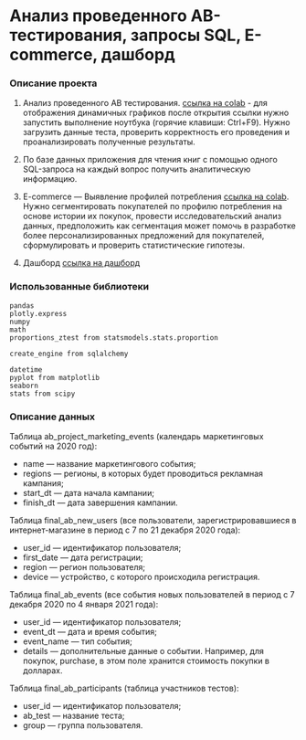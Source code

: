 # Анализ проведенного АВ-тестирования, запросы SQL, E-commerce, дашборд

### Описание проекта
1. Анализ проведенного АВ тестирования. [ссылка на colab](https://colab.research.google.com/drive/14_z2DNk80ktOfSnt3pZXEhHcHS5v72Sh) - для отображения
динамичных графиков после открытия ссылки нужно запустить выполнение ноутбука (горячие клавиши: Ctrl+F9).
Нужно загрузить данные теста, проверить корректность его проведения и проанализировать полученные результаты.

2. По базе данных приложения для чтения книг с помощью одного SQL-запроса на каждый вопрос получить аналитическую 
информацию.

3. E-commerce — Выявление профилей потребления [ссылка на colab](https://colab.research.google.com/drive/1RMLzETWaiauJb245AeSPi9aJ9X3XqafN).
Нужно сегментировать покупателей по профилю потребления на основе истории их покупок, провести исследовательский анализ 
данных, предположить как сегментация может помочь в разработке более персонализированных предложений для покупателей, 
сформулировать и проверить статистические гипотезы.

4. Дашборд [ссылка на дашборд](https://public.tableau.com/views/E-commerce_15999222300780/E-commerce?:language=en&:display_count=y&publish=yes&:origin=viz_share_link)

### Использованные библиотеки
```
pandas
plotly.express
numpy
math
proportions_ztest from statsmodels.stats.proportion

create_engine from sqlalchemy

datetime
pyplot from matplotlib
seaborn
stats from scipy
```

### Описание данных
  
Таблица ab_project_marketing_events (календарь маркетинговых событий на 2020 год):
   - name — название маркетингового события;
   - regions — регионы, в которых будет проводиться рекламная кампания;
   - start_dt — дата начала кампании;
   - finish_dt — дата завершения кампании.

Таблица final_ab_new_users (все пользователи, зарегистрировавшиеся в интернет-магазине в период с 7 по 21 декабря 2020 года):
   - user_id — идентификатор пользователя;
   - first_date — дата регистрации;
   - region — регион пользователя;
   - device — устройство, с которого происходила регистрация.

Таблица final_ab_events (все события новых пользователей в период с 7 декабря 2020 по 4 января 2021 года):
   - user_id — идентификатор пользователя;
   - event_dt — дата и время события;
   - event_name — тип события;
   - details — дополнительные данные о событии. Например, для покупок, purchase, в этом поле хранится стоимость покупки в долларах.

Таблица final_ab_participants (таблица участников тестов):
   - user_id — идентификатор пользователя;
   - ab_test — название теста;
   - group — группа пользователя.
